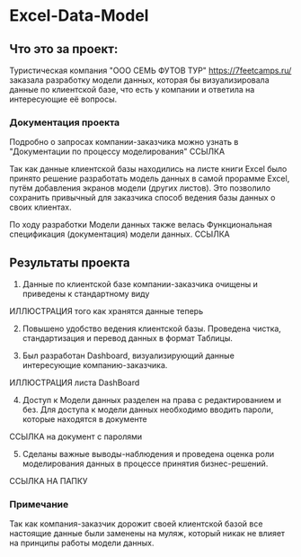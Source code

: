 # Excel-Data-Model

## Что это за проект:

Туристическая компания "ООО СЕМЬ ФУТОВ ТУР" https://7feetcamps.ru/ заказала разработку модели данных, которая бы визуализировала данные по клиентской базе, что есть у компании и ответила на интересующие её вопросы.

### Документация проекта

Подробно о запросах компании-заказчика можно узнать в "Документации по процессу моделирования"
ССЫЛКА

Так как данные клиентской базы находились на листе книги Excel было принято решение разработать модель данных в самой прорамме Excel, путём добавления экранов модели (других листов). Это позволило сохранить привычный для заказчика способ ведения базы данных о своих клиентах.


По ходу разработки Модели данных также велась Функциональная спецификация (документация) модели данных.
ССЫЛКА


## Результаты проекта
1) Данные по клиентской базе компании-заказчика очищены и приведены к стандартному виду

ИЛЛЮСТРАЦИЯ того как хранятся данные теперь

2) Повышено удобство ведения клиентской базы.
Проведена чистка, стандартизация и перевод данных в формат Таблицы.

3) Был разработан Dashboard, визуализирующий данные интересующие компанию-заказчика.

ИЛЛЮСТРАЦИЯ листа DashBoard

4) Доступ к Модели данных разделен на права с редактированием и без. Для доступа к модели данных необходимо вводить пароли, которые находятся в документе

ССЫЛКА на документ с паролями

5) Сделаны важные выводы-наблюдения и проведена оценка роли моделирования данных в процессе принятия бизнес-решений.

ССЫЛКА НА ПАПКУ

### Примечание

Так как компания-заказчик дорожит своей клиентской базой все настоящие данные были заменены на муляж, который никак не влияет на принципы работы модели данных.

